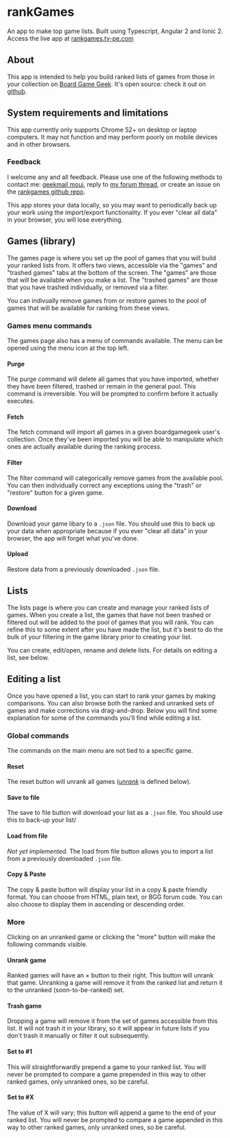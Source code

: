 # rankGames

An app to make top game lists. Built using Typescript, Angular 2 and Ionic 2. Access the live app at [rankgames.ty-pe.com](http://rankgames.ty-pe.com)

## About
This app is intended to help you build ranked lists of games from those in your collection
on [Board Game Geek](http://boardgamegeek.com). It's open source: check it out on [github](https://github.com/moui72/rankGames/).
## System requirements and limitations
This app currently only supports Chrome 52+ on desktop or laptop computers.
It may not function and may perform poorly on mobile devices and in other browsers.

### Feedback
I welcome any and all feedback. Please use one of the following methods to contact me: [geekmail moui](https://www.boardgamegeek.com/geekmail/compose?touser=moui), reply to [my forum thread](https://www.boardgamegeek.com/article/23452478), or create an issue on the [rankgames github repo](https://github.com/moui72/rankGames/issues).

This app stores your data locally, so you may want to periodically back up your work using the import/export functionality. If you ever "clear all data" in your browser, you will lose everything.


## Games (library)
The games page is where you set up the pool of games that you will build
your ranked lists from. It offers two views, accessible via the "games"
and "trashed games" tabs at the bottom of the screen. The "games" are
those that will be available when you make a list. The "trashed games"
are those that you have trashed individually, or removed via a filter.

You can indivually remove games from or restore games to the pool of
games that will be available for ranking from these views.

### Games menu commands
The games page also has a menu of commands available. The menu can be
opened using the menu icon at the top left.

#### Purge
The purge command will delete all games that you have imported, whether
they have been filtered, trashed or remain in the general pool. This
command is irreversible. You will be prompted to confirm before it
actually executes.

#### Fetch
The fetch command will import all games in a given boardgamegeek user's
collection. Once they've been imported you will be able to manipulate
which ones are actually available during the ranking process.

#### Filter
The filter command will categorically remove games from the available
pool. You can then individually correct any exceptions using the "trash"
or "restore" button for a given game.

#### Download
Download your game libary to a `.json` file. You should use this to back up your data when
appropriate because if you ever "clear all data" in your browser, the app will forget what
you've done.

#### Upload
Restore data from a previously downloaded `.json` file.

## Lists
The lists page is where you can create and manage your ranked lists of games. 
When you create a list, the games that have not been trashed or filtered out 
will be added to the pool of games that you will rank. You can refine this to some 
extent after you have made the list, but it's best to do the bulk of your filtering 
in the game library prior to creating your list.

You can create, edit/open, rename and delete lists. For details on editing a list, see below.

## Editing a list
Once you have opened a list, you can start to rank your games by making comparisons. 
You can also browse both the ranked and unranked sets of games and make corrections via 
drag-and-drop. Below you will find some explanation for some of the commands you'll find 
while editing a list.

### Global commands
The commands on the main menu are not tied to a specific game.

#### Reset
The reset button will unrank all games (*[unrank](#Unrank_game_92)* is defined below).

#### Save to file
The save to file button will download your list as a `.json` file. You should use this to 
back-up your list/

#### Load from file
*Not yet implemented.* The load from file button allows you to import a list from a previously
downloaded `.json` file.

#### Copy &amp; Paste
The copy &amp; paste button will display your list in a copy &amp; paste friendly format. You 
can choose from HTML, plain text, or BGG forum code. You can also choose to display them in
ascending or descending order.

### More
Clicking on an unranked game or clicking the "more" button will make the following commands
visible.

#### Unrank game
Ranked games will have an &times; button to their right. This button will unrank that game.
Unranking a game will remove it from the ranked list and return it to the 
unranked (soon-to-be-ranked) set.

#### Trash game
Dropping a game will remove it from the set of games accessible from this list.
It will not trash it in your library, so it will appear in future lists if you
don't trash it manually or filter it out subsequently.

#### Set to #1
This will straightforwardly prepend a game to your ranked list. You will never be prompted 
to compare a game prepended in this way to other ranked games, only unranked ones, so be careful.

#### Set to #X
The value of X will vary; this button will append a game to the end of your ranked list. 
You will never be prompted to compare a game appended in this way to other ranked games, 
only unranked ones, so be careful.
 
